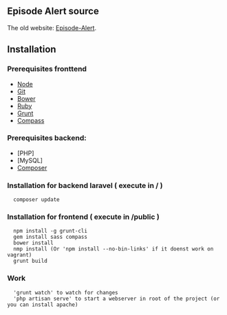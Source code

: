 ## Episode Alert source

The old website: [Episode-Alert](http://www.episode-alert.com).

## Installation

### Prerequisites fronttend
* [Node](http://nodejs.org/)
* [Git](http://git-scm.com/downloads)
* [Bower](http://bower.io/)
* [Ruby](https://www.ruby-lang.org/en/)
* [Grunt](http://gruntjs.com/)
* [Compass](http://compass-style.org/)

### Prerequisites backend: 
* [PHP]
* [MySQL]
* [Composer](https://getcomposer.org/)

### Installation for backend laravel ( execute in / )
``` 
  composer update 
``` 
### Installation for frontend ( execute in /public )

```
  npm install -g grunt-cli
  gem install sass compass
  bower install
  nmp install (Or 'npm install --no-bin-links' if it doenst work on vagrant)
  grunt build
```

### Work

```
  'grunt watch' to watch for changes
  'php artisan serve' to start a webserver in root of the project (or you can install apache)
  
```
